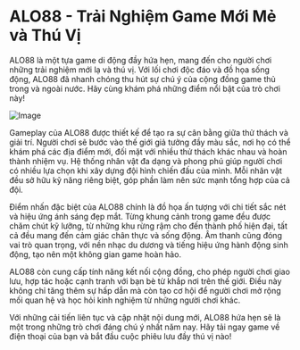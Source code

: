 # ALO88 - Trải Nghiệm Game Mới Mẻ và Thú Vị

ALO88 là một tựa game di động đầy hứa hẹn, mang đến cho người chơi những trải nghiệm mới lạ và thú vị. Với lối chơi độc đáo và đồ họa sống động, ALO88 đã nhanh chóng thu hút sự chú ý của cộng đồng game thủ trong và ngoài nước. Hãy cùng khám phá những điểm nổi bật của trò chơi này!

![Image](https://github.com/user-attachments/assets/bd51ea9f-0666-407b-a7a7-98ead6de688c)

Gameplay của ALO88 được thiết kế để tạo ra sự cân bằng giữa thử thách và giải trí. Người chơi sẽ bước vào thế giới giả tưởng đầy màu sắc, nơi họ có thể khám phá các địa điểm mới, đối mặt với nhiều thử thách khác nhau và hoàn thành nhiệm vụ. Hệ thống nhân vật đa dạng và phong phú giúp người chơi có nhiều lựa chọn khi xây dựng đội hình chiến đấu của mình. Mỗi nhân vật đều sở hữu kỹ năng riêng biệt, góp phần làm nên sức mạnh tổng hợp của cả đội.

Điểm nhấn đặc biệt của ALO88 chính là đồ họa ấn tượng với chi tiết sắc nét và hiệu ứng ánh sáng đẹp mắt. Từng khung cảnh trong game đều được chăm chút kỹ lưỡng, từ những khu rừng rậm cho đến thành phố hiện đại, tất cả đều mang đến cảm giác chân thực và sống động. Âm thanh cũng đóng vai trò quan trọng, với nền nhạc du dương và tiếng hiệu ứng hành động sinh động, tạo nên một không gian game hoàn hảo.

ALO88 còn cung cấp tính năng kết nối cộng đồng, cho phép người chơi giao lưu, hợp tác hoặc cạnh tranh với bạn bè từ khắp nơi trên thế giới. Điều này không chỉ tăng thêm sự hấp dẫn mà còn tạo cơ hội để người chơi mở rộng mối quan hệ và học hỏi kinh nghiệm từ những người chơi khác.

Với những cải tiến liên tục và cập nhật nội dung mới, ALO88 hứa hẹn sẽ là một trong những trò chơi đáng chú ý nhất năm nay. Hãy tải ngay game về điện thoại của bạn và bắt đầu cuộc phiêu lưu đầy thú vị nào!